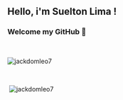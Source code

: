 ## Hello, i'm Suelton Lima ! 
### Welcome my GitHub  👋

<br />


<p><img align="center" src="https://github-readme-stats.vercel.app/api/top-langs?username=STO11&show_icons=true&locale=en&layout=compact&langs_count=10&bg_color=151515&title_color=FB8C00&text_color=fff&icon_color=fff" alt="jackdomleo7" /></p>

<br />

<p>&nbsp;<img align="center" src="https://github-readme-stats.vercel.app/api?username=STO11&show_icons=true&locale=en&bg_color=151515&title_color=FB8C00&text_color=fff&icon_color=fff" alt="jackdomleo7" /></p>

<!--
**STO11/STO11** is a ✨ _special_ ✨ repository because its `README.md` (this file) appears on your GitHub profile.

Here are some ideas to get you started:

- 🔭 I’m currently working on ...
- 🌱 I’m currently learning ...
- 👯 I’m looking to collaborate on ...
- 🤔 I’m looking for help with ...
- 💬 Ask me about ...
- 📫 How to reach me: ...
- 😄 Pronouns: ...
- ⚡ Fun fact: ...
-->
